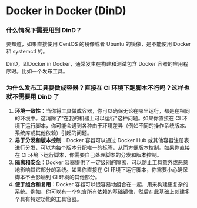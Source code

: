 # Docker in Docker (DinD)

### 什么情况下需要用到 DinD？

要知道，如果直接使用 CentOS 的镜像或者 Ubuntu 的镜像，是不能使用 Docker 和 systemctl 的。

DinD，即Docker in Docker，通常发生在构建和测试包含 Docker 容器的应用程序时。比如一个发布工具。

### 为什么发布工具要做成容器？直接在 CI 环境下跑脚本不行吗？这样也就不需要用 DinD 了

1. **环境一致性**：当你将工具做成容器，你可以确保无论在哪里运行，都是在相同的环境中。这消除了"在我的机器上可以运行"这种问题。如果你直接在 CI 环境下运行脚本，你可能会遇到各种由于环境差异（例如不同的操作系统版本、系统库或其他依赖）引起的问题。
2. **易于分发和版本控制**：Docker 容器可以通过 Docker Hub 或其他容器注册表进行分发，可以为每个版本分配唯一的标签，从而方便版本控制。如果你直接在 CI 环境下运行脚本，你需要自己处理脚本的分发和版本控制。
3. **隔离和安全**：Docker 容器提供了一定级别的隔离，可以防止工具意外或恶意地影响其它部分的系统。如果你直接在 CI 环境下运行脚本，你需要小心确保脚本不会影响到 CI 环境的其他部分。
4. **便于组合和复用**：Docker 容器可以很容易地组合在一起，用来构建更复杂的系统。例如，你可以有一个包含所有依赖的基础镜像，然后在此基础上创建多个具有特定功能的工具容器。